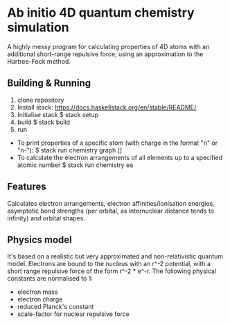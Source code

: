 # Ab initio 4D quantum chemistry simulation

A highly messy program for calculating properties of 4D atoms with an additional short-range repulsive force, using an approximation to the Hartree-Fock method.

## Building & Running

1. clone repository
2. Install stack: https://docs.haskellstack.org/en/stable/README/
3. Initialise stack
  $ stack setup
4. build
  $ stack build
5. run
  * To print properties of a specific atom (with charge in the format "n" or "n-"):
    $ stack run chemistry graph <atomic number> [<charge>]
  * To calculate the electron arrangements of all elements up to a specified atomic number
    $ stack run chemistry ea <atomic number>

## Features

Calculates electron arrangements, electron affinities/ionisation energies, asymptotic bond strengths (per orbital, as internuclear distance tends to infinity) and orbital shapes.

## Physics model

It's based on a realistic but very approximated and non-relativistic quantum model. Electrons are bound to the nucleus with an r^-2 potential, with a short range repulsive force of the form r^-2 * e^-r. The following physical constants are normalised to 1:

  * electron mass
  * electron charge
  * reduced Planck's constant
  * scale-factor for nuclear repulsive force
